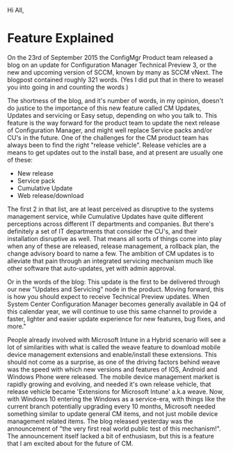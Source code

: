 Hi All,
<h1>Feature Explained</h1>
On the 23rd of September 2015 the ConfigMgr Product team released a blog on an update for Configuration Manager Technical Preview 3, or the new and upcoming version of SCCM, known by many as SCCM vNext. The blogpost contained roughly 321 words. (Yes I did put that in there to weasel you into going in and counting the words )

The shortness of the blog, and it's number of words, in my opinion, doesn't do justice to the importance of this new feature called CM Updates, Updates and servicing or Easy setup, depending on who you talk to. This feature is the way forward for the product team to update the next release of Configuration Manager, and might well replace Service packs and/or CU's in the future. One of the challenges for the CM product team has always been to find the right "release vehicle". Release vehicles are a means to get updates out to the install base, and at present are usually one of these:
<ul>
	<li>New release</li>
	<li>Service pack</li>
	<li>Cumulative Update</li>
	<li>Web release/download</li>
</ul>
The first 2 in that list, are at least perceived as disruptive to the systems management service, while Cumulative Updates have quite different perceptions across different IT departments and companies. But there's definitely a set of IT departments that consider the CU's, and their installation disruptive as well. That means all sorts of things come into play when any of these are released, release management, a rollback plan, the change advisory board to name a few. The ambition of CM updates is to alleviate that pain through an integrated servicing mechanism much like other software that auto-updates, yet with admin approval.

Or in the words of the blog: This update is the first to be delivered through our new "Updates and Servicing" node in the product. Moving forward, this is how you should expect to receive Technical Preview updates. When System Center Configuration Manager becomes generally available in Q4 of this calendar year, we will continue to use this same channel to provide a faster, lighter and easier update experience for new features, bug fixes, and more."

People already involved with Microsoft Intune in a Hybrid scenario will see a lot of similarities with what is called the weave feature to download mobile device management extensions and enable/install these extensions. This should not come as a surprise, as one of the driving factors behind weave was the speed with which new versions and features of IOS, Android and Windows Phone were released. The mobile device management market is rapidly growing and evolving, and needed it's own release vehicle, that release vehicle became 'Extensions for Microsoft Intune' a.k.a weave. Now, with Windows 10 entering the Windows as a service-era, with things like the current branch potentially upgrading every 10 months, Microsoft needed something similar to update general CM items, and not just mobile device management related items. The blog released yesterday was the announcement of "the very first real world public test of this mechanism!". The announcement itself lacked a bit of enthusiasm, but this is a feature that I am excited about for the future of CM.

